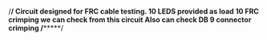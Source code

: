 /****************************************************************************/
Circuit designed for FRC cable testing.
10 LEDS provided as load
10 FRC crimping we can check from this circuit
Also can check DB 9 connector crimping
/*********************************************************************************/
